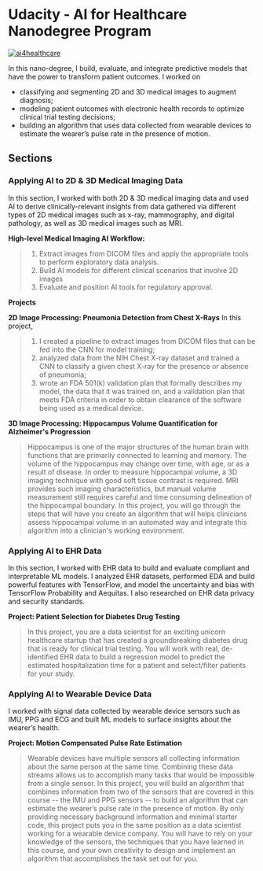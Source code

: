 # Udacity - AI for Healthcare Nanodegree Program

<a href="https://confirm.udacity.com/XZUYPEH9">![ai4healthcare](certificate.png)</a>

In this nano-degree, I build, evaluate, and integrate predictive models that have the power to transform patient outcomes. I worked on

- classifying and segmenting 2D and 3D medical images to augment diagnosis;
- modeling patient outcomes with electronic health records to optimize clinical trial testing decisions;
- building an algorithm that uses data collected from wearable devices to estimate the wearer’s pulse rate in the presence of motion.

## Sections

### Applying AI to 2D & 3D Medical Imaging Data

In this section, I worked with both 2D & 3D medical imaging data and used AI to derive clinically-relevant insights from data gathered via different types of 2D medical images such as x-ray, mammography, and digital pathology, as well as 3D medical images such as MRI.

**High-level Medical Imaging AI Workflow:**

> 1. Extract images from DICOM files and apply the appropriate tools to perform exploratory data analysis.
> 2. Build AI models for different clinical scenarios that involve 2D images
> 3. Evaluate and position AI tools for regulatory approval.

**Projects**

**2D Image Processing: Pneumonia Detection from Chest X-Rays**
In this project,

> 1. I created a pipeline to extract images from DICOM files that can be fed into the CNN for model training;
> 2. analyzed data from the NIH Chest X-ray dataset and trained a CNN to classify a given chest X-ray for the presence or absence of pneumonia;
> 3. wrote an FDA 501(k) validation plan that formally describes my model, the data that it was trained on, and a validation plan that meets FDA criteria in order to obtain clearance of the software being used as a medical device.

**3D Image Processing: Hippocampus Volume Quantification for Alzheimer's Progression**

> Hippocampus is one of the major structures of the human brain with functions that are primarily connected to learning and memory. The volume of the hippocampus may change over time, with age, or as a result of disease. In order to measure hippocampal volume, a 3D imaging technique with good soft tissue contrast is required. MRI provides such imaging characteristics, but manual volume measurement still requires careful and time consuming delineation of the hippocampal boundary. In this project, you will go through the steps that will have you create an algorithm that will helps clinicians assess hippocampal volume in an automated way and integrate this algorithm into a clinician's working environment.

### Applying AI to EHR Data

In this section, I worked with EHR data to build and evaluate compliant and interpretable ML models. I analyzed EHR datasets, performed EDA and build powerful features with TensorFlow, and model the uncertainty and bias with TensorFlow Probability and Aequitas. I also researched on EHR data privacy and security standards.

**Project: Patient Selection for Diabetes Drug Testing**

> In this project, you are a data scientist for an exciting unicorn healthcare startup that has created a groundbreaking diabetes drug that is ready for clinical trial testing. You will work with real, de-identified EHR data to build a regression model to predict the estimated hospitalization time for a patient and select/filter patients for your study.

### Applying AI to Wearable Device Data

I worked with signal data collected by wearable device sensors such as IMU, PPG and ECG and built ML models to surface insights about the wearer’s health.

**Project: Motion Compensated Pulse Rate Estimation**

> Wearable devices have multiple sensors all collecting information about the same person at the same time. Combining these data streams allows us to accomplish many tasks that would be impossible from a single sensor. In this project, you will build an algorithm that combines information from two of the sensors that are covered in this course -- the IMU and PPG sensors -- to build an algorithm that can estimate the wearer’s pulse rate in the presence of motion. By only providing necessary background information and minimal starter code, this project puts you in the same position as a data scientist working for a wearable device company. You will have to rely on your knowledge of the sensors, the techniques that you have learned in this course, and your own creativity to design and implement an algorithm that accomplishes the task set out for you.
